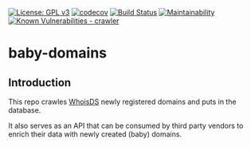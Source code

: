 [![License: GPL v3](https://img.shields.io/badge/License-GPLv3-blue.svg)](https://www.gnu.org/licenses/gpl-3.0)
[![codecov](https://codecov.io/gh/Diverto/baby-domains/branch/master/graph/badge.svg)](https://codecov.io/gh/Diverto/baby-domains)
[![Build Status](https://travis-ci.org/Diverto/baby-domains.svg?branch=master)](https://travis-ci.org/Diverto/baby-domains)
[![Maintainability](https://api.codeclimate.com/v1/badges/c26b3d47eaa319e9e290/maintainability)](https://codeclimate.com/github/Diverto/baby-domains/maintainability)
[![Known Vulnerabilities - crawler](https://snyk.io//test/github/Diverto/baby-domains/badge.svg?targetFile=crawler/package.json)](https://snyk.io//test/github/Diverto/baby-domains?targetFile=crawler/package.json)
  
# baby-domains

## Introduction
This repo crawles [WhoisDS](https://whoisds.com/newly-registered-domains) newly registered domains and puts in the database.

It also serves as an API that can be consumed by third party vendors to enrich their data with newly created (baby) domains.
